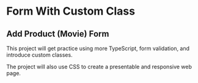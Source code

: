 # Form With Custom Class
## Add Product (Movie) Form

This project will get practice using more TypeScript, form validation, and introduce custom classes.

The project will also use CSS to create a presentable and responsive web page.